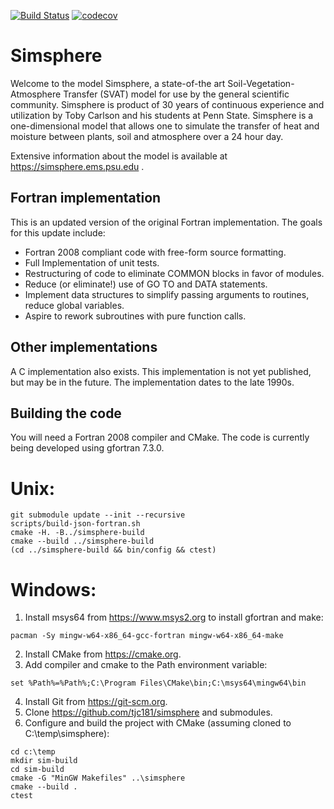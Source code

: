 [![Build Status](https://travis-ci.com/tjc181/simsphere.svg?branch=master)](https://travis-ci.com/tjc181/simsphere) [![codecov](https://codecov.io/gh/tjc181/simsphere/branch/master/graph/badge.svg)](https://codecov.io/gh/tjc181/simsphere)

# Simsphere

Welcome to the model Simsphere, a state-of-the art
Soil-Vegetation-Atmosphere Transfer (SVAT) model for use by the general
scientific community. Simsphere is product of 30 years of continuous
experience and utilization by Toby Carlson and his students at Penn
State. Simsphere is a one-dimensional model that allows one to simulate
the transfer of heat and moisture between plants, soil and atmosphere
over a 24 hour day.

Extensive information about the model is available at
https://simsphere.ems.psu.edu .

## Fortran implementation

This is an updated version of the original Fortran implementation.  The goals for this update include:

* Fortran 2008 compliant code with free-form source formatting.
* Full Implementation of unit tests.
* Restructuring of code to eliminate COMMON blocks in favor of modules.
* Reduce (or eliminate!) use of GO TO and DATA statements.
* Implement data structures to simplify passing arguments to routines, reduce global variables.
* Aspire to rework subroutines with pure function calls.

## Other implementations

A C implementation also exists.  This implementation is not yet published,
but may be in the future.  The implementation dates to the late 1990s.

## Building the code

You will need a Fortran 2008 compiler and CMake.  The code is currently being
developed using gfortran 7.3.0.

# Unix:
```
git submodule update --init --recursive
scripts/build-json-fortran.sh
cmake -H. -B../simsphere-build
cmake --build ../simsphere-build
(cd ../simsphere-build && bin/config && ctest)
```

# Windows:
1. Install msys64 from https://www.msys2.org to install gfortran and make:
```
pacman -Sy mingw-w64-x86_64-gcc-fortran mingw-w64-x86_64-make
```
2. Install CMake from https://cmake.org.
3. Add compiler and cmake to the Path environment variable:
```
set %Path%=%Path%;C:\Program Files\CMake\bin;C:\msys64\mingw64\bin
```
4. Install Git from https://git-scm.org.
5. Clone https://github.com/tjc181/simsphere and submodules.
6. Configure and build the project with CMake (assuming cloned to C:\temp\simsphere):
```
cd c:\temp
mkdir sim-build
cd sim-build
cmake -G "MinGW Makefiles" ..\simsphere
cmake --build .
ctest
```

